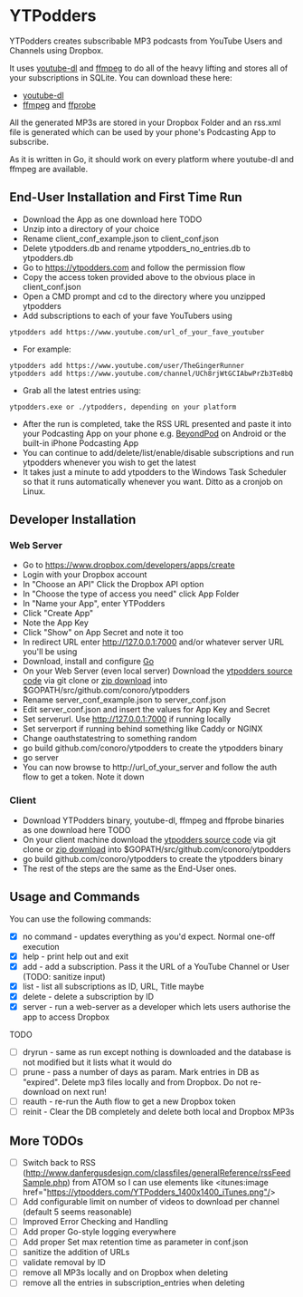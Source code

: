 # YTPodders
YTPodders creates subscribable MP3 podcasts from YouTube Users and Channels using Dropbox.

It uses [youtube-dl](https://rg3.github.io/youtube-dl/) and [ffmpeg](https://www.ffmpeg.org/) to do all of the heavy lifting and stores all of your subscriptions in SQLite. You can download these here:

* [youtube-dl]()
* [ffmpeg](https://www.ffmpeg.org/download.html) and [ffprobe](https://www.ffmpeg.org/download.html)

All the generated MP3s are stored in your Dropbox Folder and an rss.xml file is generated which can be used by your phone's Podcasting App to subscribe.

As it is written in Go, it should work on every platform where youtube-dl and ffmpeg are available.

## End-User Installation and First Time Run
* Download the App as one download here TODO
* Unzip into a directory of your choice
* Rename client_conf_example.json to client_conf.json
* Delete ytpodders.db and rename ytpodders_no_entries.db to ytpodders.db
* Go to https://ytpodders.com and follow the permission flow
* Copy the access token provided above to the obvious place in client_conf.json
* Open a CMD prompt and cd to the directory where you unzipped ytpodders
* Add subscriptions to each of your fave YouTubers using

``` 
ytpodders add https://www.youtube.com/url_of_your_fave_youtuber
```
* For example:

```
ytpodders add https://www.youtube.com/user/TheGingerRunner 
ytpodders add https://www.youtube.com/channel/UCh8rjWtGCIAbwPrZb3Te8bQ
```

* Grab all the latest entries using:

```
ytpodders.exe or ./ytpodders, depending on your platform
```

* After the run is completed, take the RSS URL presented and paste it into your Podcasting App on your phone e.g. [BeyondPod](http://www.beyondpod.mobi/android/index.htm) on Android or the built-in iPhone Podcasting App
* You can continue to add/delete/list/enable/disable subscriptions and run ytpodders whenever you wish to get the latest
* It takes just a minute to add ytpodders to the Windows Task Scheduler so that it runs automatically whenever you want. Ditto as a cronjob on Linux.

## Developer Installation

### Web Server
* Go to https://www.dropbox.com/developers/apps/create
* Login with your Dropbox account
* In "Choose an API" Click the Dropbox API option
* In "Choose the type of access you need" click App Folder
* In "Name your App", enter YTPodders
* Click "Create App"
* Note the App Key
* Click "Show" on App Secret and note it too
* In redirect URL enter http://127.0.0.1:7000 and/or whatever server URL you'll be using
* Download, install and configure [Go](http://www.golang.org/)
* On your Web Server (even local server) Download the [ytpodders source code](https://github.com/conoro/ytpodders) via git clone or [zip download](https://github.com/conoro/ytpodders/archive/master.zip) into $GOPATH/src/github.com/conoro/ytpodders
* Rename server_conf_example.json to server_conf.json
* Edit server_conf.json and insert the values for App Key and Secret
* Set serverurl. Use http://127.0.0.1:7000 if running locally
* Set serverport if running behind something like Caddy or NGINX
* Change oauthstatestring to something random
* go build github.com/conoro/ytpodders to create the ytpodders binary
* go server
* You can now browse to http://url_of_your_server and follow the auth flow to get a token. Note it down

### Client
* Download YTPodders binary, youtube-dl, ffmpeg and ffprobe binaries as one download here TODO
* On your client machine download the [ytpodders source code](https://github.com/conoro/ytpodders) via git clone or [zip download](https://github.com/conoro/ytpodders/archive/master.zip) into $GOPATH/src/github.com/conoro/ytpodders
* go build github.com/conoro/ytpodders to create the ytpodders binary
* The rest of the steps are the same as the End-User ones.


## Usage and Commands
You can use the following commands:
- [x] no command - updates everything as you'd expect. Normal one-off execution
- [x] help - print help out and exit
- [x] add - add a subscription. Pass it the URL of a YouTube Channel or User (TODO: sanitize input)
- [x] list - list all subscriptions as ID, URL, Title maybe
- [x] delete - delete a subscription by ID
- [x] server - run a web-server as a developer which lets users authorise the app to access Dropbox

TODO
- [ ] dryrun - same as run except nothing is downloaded and the database is not modified but it lists what it would do
- [ ] prune - pass a number of days as param. Mark entries in DB as "expired". Delete mp3 files locally and from Dropbox. Do not re-download on next run!
- [ ] reauth - re-run the Auth flow to get a new Dropbox token
- [ ] reinit - Clear the DB completely and delete both local and Dropbox MP3s

## More TODOs
- [ ] Switch back to RSS (http://www.danfergusdesign.com/classfiles/generalReference/rssFeedSample.php) from ATOM so I can use elements like &lt;itunes:image href="https://ytpodders.com/YTPodders_1400x1400_iTunes.png"/&gt;
- [ ] Add configurable limit on number of videos to download per channel (default 5 seems reasonable)
- [ ] Improved Error Checking and Handling
- [ ] Add proper Go-style logging everywhere
- [ ] Add proper Set max retention time as parameter in conf.json
- [ ] sanitize the addition of URLs
- [ ] validate removal by ID
- [ ] remove all MP3s locally and on Dropbox when deleting
- [ ] remove all the entries in subscription_entries when deleting
